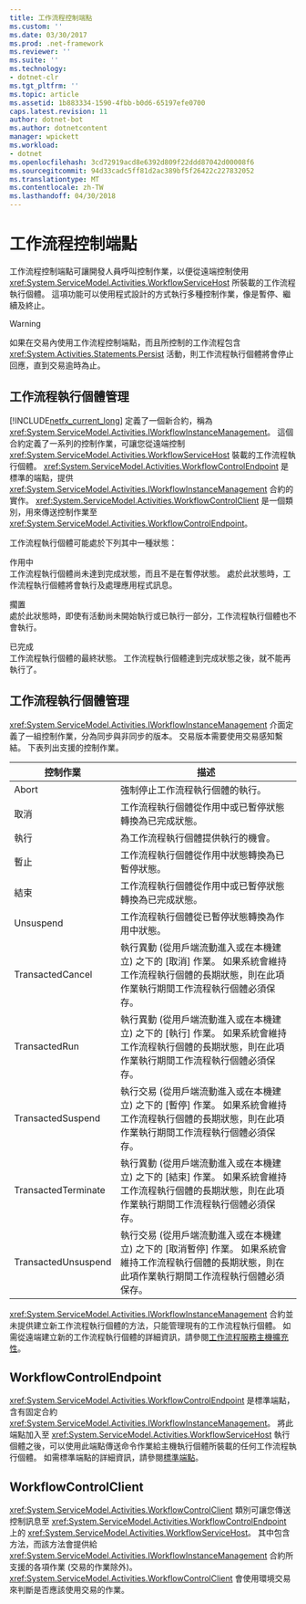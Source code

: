 ```yaml
---
title: 工作流程控制端點
ms.custom: ''
ms.date: 03/30/2017
ms.prod: .net-framework
ms.reviewer: ''
ms.suite: ''
ms.technology:
- dotnet-clr
ms.tgt_pltfrm: ''
ms.topic: article
ms.assetid: 1b883334-1590-4fbb-b0d6-65197efe0700
caps.latest.revision: 11
author: dotnet-bot
ms.author: dotnetcontent
manager: wpickett
ms.workload:
- dotnet
ms.openlocfilehash: 3cd72919acd8e6392d809f22ddd87042d00008f6
ms.sourcegitcommit: 94d33cadc5ff81d2ac389bf5f26422c227832052
ms.translationtype: MT
ms.contentlocale: zh-TW
ms.lasthandoff: 04/30/2018
---
```

# <a name="workflow-control-endpoint"></a>工作流程控制端點
工作流程控制端點可讓開發人員呼叫控制作業，以便從遠端控制使用 <xref:System.ServiceModel.Activities.WorkflowServiceHost> 所裝載的工作流程執行個體。 這項功能可以使用程式設計的方式執行多種控制作業，像是暫停、繼續及終止。  
  
> [!WARNING]
>  如果在交易內使用工作流程控制端點，而且所控制的工作流程包含 <xref:System.Activities.Statements.Persist> 活動，則工作流程執行個體將會停止回應，直到交易逾時為止。  
  
## <a name="workflow-instance-management"></a>工作流程執行個體管理  
 [!INCLUDE[netfx_current_long](../../../../includes/netfx-current-long-md.md)] 定義了一個新合約，稱為 <xref:System.ServiceModel.Activities.IWorkflowInstanceManagement>。 這個合約定義了一系列的控制作業，可讓您從遠端控制 <xref:System.ServiceModel.Activities.WorkflowServiceHost> 裝載的工作流程執行個體。 <xref:System.ServiceModel.Activities.WorkflowControlEndpoint> 是標準的端點，提供 <xref:System.ServiceModel.Activities.IWorkflowInstanceManagement> 合約的實作。 <xref:System.ServiceModel.Activities.WorkflowControlClient> 是一個類別，用來傳送控制作業至 <xref:System.ServiceModel.Activities.WorkflowControlEndpoint>。  
  
 工作流程執行個體可能處於下列其中一種狀態：  
  
 作用中  
 工作流程執行個體尚未達到完成狀態，而且不是在暫停狀態。 處於此狀態時，工作流程執行個體將會執行及處理應用程式訊息。  
  
 擱置  
 處於此狀態時，即使有活動尚未開始執行或已執行一部分，工作流程執行個體也不會執行。  
  
 已完成  
 工作流程執行個體的最終狀態。 工作流程執行個體達到完成狀態之後，就不能再執行了。  
  
## <a name="iworkflowinstancemanagement"></a>工作流程執行個體管理  
 <xref:System.ServiceModel.Activities.IWorkflowInstanceManagement> 介面定義了一組控制作業，分為同步與非同步的版本。 交易版本需要使用交易感知繫結。 下表列出支援的控制作業。  
  
|控制作業|描述|  
|-----------------------|-----------------|  
|Abort|強制停止工作流程執行個體的執行。|  
|取消|工作流程執行個體從作用中或已暫停狀態轉換為已完成狀態。|  
|執行|為工作流程執行個體提供執行的機會。|  
|暫止|工作流程執行個體從作用中狀態轉換為已暫停狀態。|  
|結束|工作流程執行個體從作用中或已暫停狀態轉換為已完成狀態。|  
|Unsuspend|工作流程執行個體從已暫停狀態轉換為作用中狀態。|  
|TransactedCancel|執行異動 (從用戶端流動進入或在本機建立) 之下的 [取消] 作業。 如果系統會維持工作流程執行個體的長期狀態，則在此項作業執行期間工作流程執行個體必須保存。|  
|TransactedRun|執行異動 (從用戶端流動進入或在本機建立) 之下的 [執行] 作業。 如果系統會維持工作流程執行個體的長期狀態，則在此項作業執行期間工作流程執行個體必須保存。|  
|TransactedSuspend|執行交易 (從用戶端流動進入或在本機建立) 之下的 [暫停] 作業。 如果系統會維持工作流程執行個體的長期狀態，則在此項作業執行期間工作流程執行個體必須保存。|  
|TransactedTerminate|執行異動 (從用戶端流動進入或在本機建立) 之下的 [結束] 作業。 如果系統會維持工作流程執行個體的長期狀態，則在此項作業執行期間工作流程執行個體必須保存。|  
|TransactedUnsuspend|執行交易 (從用戶端流動進入或在本機建立) 之下的 [取消暫停] 作業。 如果系統會維持工作流程執行個體的長期狀態，則在此項作業執行期間工作流程執行個體必須保存。|  
  
 <xref:System.ServiceModel.Activities.IWorkflowInstanceManagement> 合約並未提供建立新工作流程執行個體的方法，只能管理現有的工作流程執行個體。 如需從遠端建立新的工作流程執行個體的詳細資訊，請參閱[工作流程服務主機擴充性](../../../../docs/framework/wcf/feature-details/workflow-service-host-extensibility.md)。  
  
## <a name="workflowcontrolendpoint"></a>WorkflowControlEndpoint  
 <xref:System.ServiceModel.Activities.WorkflowControlEndpoint> 是標準端點，含有固定合約 <xref:System.ServiceModel.Activities.IWorkflowInstanceManagement>。 將此端點加入至 <xref:System.ServiceModel.Activities.WorkflowServiceHost> 執行個體之後，可以使用此端點傳送命令作業給主機執行個體所裝載的任何工作流程執行個體。 如需標準端點的詳細資訊，請參閱[標準端點](../../../../docs/framework/wcf/feature-details/standard-endpoints.md)。  
  
## <a name="workflowcontrolclient"></a>WorkflowControlClient  
 <xref:System.ServiceModel.Activities.WorkflowControlClient> 類別可讓您傳送控制訊息至 <xref:System.ServiceModel.Activities.WorkflowControlEndpoint> 上的 <xref:System.ServiceModel.Activities.WorkflowServiceHost>。 其中包含方法，而該方法會提供給 <xref:System.ServiceModel.Activities.IWorkflowInstanceManagement> 合約所支援的各項作業 (交易的作業除外)。 <xref:System.ServiceModel.Activities.WorkflowControlClient> 會使用環境交易來判斷是否應該使用交易的作業。

